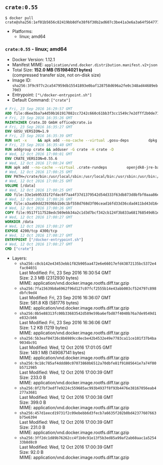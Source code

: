 ## `crate:0.55`

```console
$ docker pull crate@sha256:1ef01b5656c82419bb8dfe38f6f30b2ad607c3be41a3e6a3a64f56477749922c
```

-	Platforms:
	-	linux; amd64

### `crate:0.55` - linux; amd64

-	Docker Version: 1.12.1
-	Manifest MIME: `application/vnd.docker.distribution.manifest.v2+json`
-	Total Size: **152.0 MB (151984021 bytes)**  
	(compressed transfer size, not on-disk size)
-	Image ID: `sha256:3f9c977c2ca547959db15541893e0baf128758d696a2fe0c348ad44689eb70d3`
-	Entrypoint: `["\/docker-entrypoint.sh"]`
-	Default Command: `["crate"]`

```dockerfile
# Fri, 23 Sep 2016 16:29:57 GMT
ADD file:d6ee3ba7a4d59b161917082cc7242c660c61bb3f3cc1549c7e2dfff2b0de7104 in / 
# Fri, 23 Sep 2016 16:35:26 GMT
MAINTAINER Crate.IO GmbH office@crate.io
# Fri, 23 Sep 2016 16:35:27 GMT
ENV GOSU_VERSION=1.9
# Fri, 23 Sep 2016 16:35:39 GMT
RUN set -x     && apk add --no-cache --virtual .gosu-deps         dpkg         gnupg         curl     && export ARCH=$(echo $(dpkg --print-architecture) | cut -d"-" -f3)     && curl -o /usr/local/bin/gosu -fSL "https://github.com/tianon/gosu/releases/download/$GOSU_VERSION/gosu-$ARCH"     && curl -o /usr/local/bin/gosu.asc -fSL "https://github.com/tianon/gosu/releases/download/$GOSU_VERSION/gosu-$ARCH.asc"     && export GNUPGHOME="$(mktemp -d)"     && gpg --keyserver ha.pool.sks-keyservers.net --recv-keys B42F6819007F00F88E364FD4036A9C25BF357DD4     && gpg --batch --verify /usr/local/bin/gosu.asc /usr/local/bin/gosu     && rm -r "$GNUPGHOME" /usr/local/bin/gosu.asc     && chmod +x /usr/local/bin/gosu     && gosu nobody true     && apk del .gosu-deps
# Fri, 23 Sep 2016 16:35:40 GMT
RUN addgroup crate && adduser -G crate -H crate -D
# Wed, 12 Oct 2016 17:00:01 GMT
ENV CRATE_VERSION=0.55.6
# Wed, 12 Oct 2016 17:00:24 GMT
RUN apk add --no-cache --virtual .crate-rundeps         openjdk8-jre-base         python3         openssl         sigar     && apk add --no-cache --virtual .build-deps         curl         gnupg         tar     && curl -fSL -O https://cdn.crate.io/downloads/releases/crate-$CRATE_VERSION.tar.gz     && curl -fSL -O https://cdn.crate.io/downloads/releases/crate-$CRATE_VERSION.tar.gz.asc     && export GNUPGHOME="$(mktemp -d)"     && gpg --keyserver ha.pool.sks-keyservers.net --recv-keys 90C23FC6585BC0717F8FBFC37FAAE51A06F6EAEB     && gpg --batch --verify crate-$CRATE_VERSION.tar.gz.asc crate-$CRATE_VERSION.tar.gz     && rm -r "$GNUPGHOME" crate-$CRATE_VERSION.tar.gz.asc     && mkdir /crate     && tar -xf crate-$CRATE_VERSION.tar.gz -C /crate --strip-components=1     && ln -s /usr/bin/python3 /usr/bin/python     && rm /crate/plugins/sigar/lib/libsigar-amd64-linux.so     && chown -R crate /crate     && apk del .build-deps
# Wed, 12 Oct 2016 17:00:25 GMT
ENV PATH=/crate/bin:/usr/local/sbin:/usr/local/bin:/usr/sbin:/usr/bin:/sbin:/bin
# Wed, 12 Oct 2016 17:00:25 GMT
VOLUME [/data]
# Wed, 12 Oct 2016 17:00:25 GMT
ADD file:33e1eb95331f2fdac6f7aa4f37d1379542d54d333f63db873d8bfbf0aaa86e2d in /crate/config/crate.yml 
# Wed, 12 Oct 2016 17:00:26 GMT
ADD file:a3aa60dd23939bb1b0c1bf558d768d3f06cead16fd33d36cdad411bd43d16448 in /crate/config/logging.yml 
# Wed, 12 Oct 2016 17:00:26 GMT
COPY file:9517f117528edc569ebb34a2c1d3d7bcf342cb124f3b833a681768549d61ebfb in / 
# Wed, 12 Oct 2016 17:00:27 GMT
WORKDIR /data
# Wed, 12 Oct 2016 17:00:27 GMT
EXPOSE 4200/tcp 4300/tcp
# Wed, 12 Oct 2016 17:00:27 GMT
ENTRYPOINT ["/docker-entrypoint.sh"]
# Wed, 12 Oct 2016 17:00:27 GMT
CMD ["crate"]
```

-	Layers:
	-	`sha256:c0cb142e43453ebb1f82b905aa472e6e66017efd43872135bc5372e4fac04031`  
		Last Modified: Fri, 23 Sep 2016 16:30:54 GMT  
		Size: 2.3 MB (2312930 bytes)  
		MIME: application/vnd.docker.image.rootfs.diff.tar.gzip
	-	`sha256:7fa15639b8a6962f96d127c07fcf2555b14e43abb003cf524797c898dbfc9ed4`  
		Last Modified: Fri, 23 Sep 2016 16:36:07 GMT  
		Size: 581.8 KB (581776 bytes)  
		MIME: application/vnd.docker.image.rootfs.diff.tar.gzip
	-	`sha256:0b5e88313fc00b33683542d589e59ba6efbd87f4040b76a7de9549d1e832cb66`  
		Last Modified: Fri, 23 Sep 2016 16:36:06 GMT  
		Size: 1.2 KB (1219 bytes)  
		MIME: application/vnd.docker.image.rootfs.diff.tar.gzip
	-	`sha256:5b3eaf04726c8b6989cc8ecbe42b4532e49e7783ca11ce101f37b4ba9034bc91`  
		Last Modified: Wed, 12 Oct 2016 17:01:05 GMT  
		Size: 149.1 MB (149087141 bytes)  
		MIME: application/vnd.docker.image.rootfs.diff.tar.gzip
	-	`sha256:9c18c785af4ddd80c07073860b6512a70dbfe81f91085641e7a74f00b5712985`  
		Last Modified: Wed, 12 Oct 2016 17:00:39 GMT  
		Size: 233.0 B  
		MIME: application/vnd.docker.image.rootfs.diff.tar.gzip
	-	`sha256:8f27bf3edf7e9224c559685ac993b4937f8f93b4476e38167056eab4277a3681`  
		Last Modified: Wed, 12 Oct 2016 17:00:38 GMT  
		Size: 399.0 B  
		MIME: application/vnd.docker.image.rootfs.diff.tar.gzip
	-	`sha256:457d1eecd19731f2c09ebebb6d3fecb7a6635f202b0bd42377607663b75e6394`  
		Last Modified: Wed, 12 Oct 2016 17:00:39 GMT  
		Size: 231.0 B  
		MIME: application/vnd.docker.image.rootfs.diff.tar.gzip
	-	`sha256:3ff2dc1d89b76262cc4f1b0c91e13f5b3ed85a99af2ab60aac1a525433b8d8c0`  
		Last Modified: Wed, 12 Oct 2016 17:00:39 GMT  
		Size: 92.0 B  
		MIME: application/vnd.docker.image.rootfs.diff.tar.gzip
